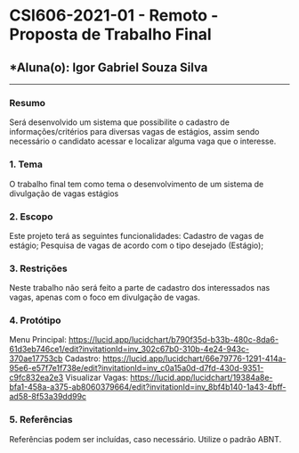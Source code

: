 # **CSI606-2021-01 - Remoto - Proposta de Trabalho Final**
## *Aluna(o): Igor Gabriel Souza Silva

--------------



### Resumo

 Será desenvolvido um sistema que possibilite o cadastro de informações/critérios para diversas vagas de estágios, assim sendo necessário o candidato acessar e localizar alguma vaga que o interesse.


### 1. Tema

  O trabalho final tem como tema o desenvolvimento de um sistema de divulgação de vagas estágios


### 2. Escopo

  Este projeto terá as seguintes funcionalidades:
  Cadastro de vagas de estágio;
  Pesquisa de vagas de acordo com o tipo desejado (Estágio);

### 3. Restrições

  Neste trabalho não será feito a parte de cadastro dos interessados nas vagas, apenas com o foco em divulgação de vagas.


### 4. Protótipo

   Menu Principal: https://lucid.app/lucidchart/b790f35d-b33b-480c-8da6-61d3eb746ce1/edit?invitationId=inv_302c67b0-310b-4e24-943c-370ae17753cb
   Cadastro: https://lucid.app/lucidchart/66e79776-1291-414a-95e6-e57f7e1f738e/edit?invitationId=inv_c0a15a0d-d7fd-430d-9351-c9fc832ea2e3
   Visualizar Vagas: https://lucid.app/lucidchart/19384a8e-bfa1-458a-a375-ab8060379664/edit?invitationId=inv_8bf4b140-1a43-4bff-ad58-8f53a39dd99c
   
### 5. Referências

  Referências podem ser incluídas, caso necessário. Utilize o padrão ABNT.

